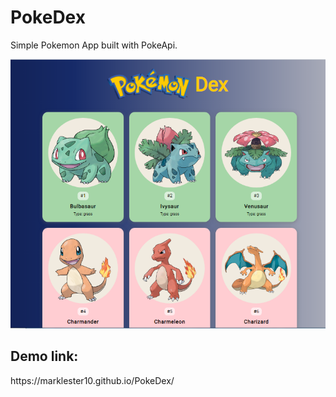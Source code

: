 # PokeDex
Simple Pokemon App built with PokeApi.

<img src="./demo.PNG"/>

<h2>Demo link:</h2>
https://marklester10.github.io/PokeDex/
